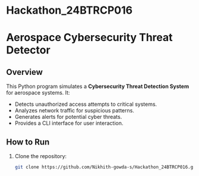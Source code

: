 # Hackathon_24BTRCP016

# Aerospace Cybersecurity Threat Detector

## Overview
This Python program simulates a **Cybersecurity Threat Detection System** for aerospace systems. It:
- Detects unauthorized access attempts to critical systems.
- Analyzes network traffic for suspicious patterns.
- Generates alerts for potential cyber threats.
- Provides a CLI interface for user interaction.

## How to Run
1. Clone the repository:
   ```bash
   git clone https://github.com/Nikhith-gowda-s/Hackathon_24BTRCP016.git
